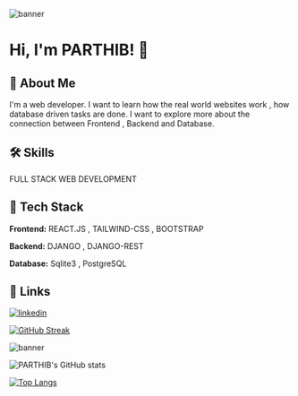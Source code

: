 ![banner](https://pbs.twimg.com/profile_banners/1596139998117777408/1683440170/1080x360)



# Hi, I'm PARTHIB! 👋

## 🚀 About Me
I'm a web developer. I want to learn how the real world websites work , how database driven tasks are done. I want to explore more about the connection between Frontend , Backend and Database.


## 🛠 Skills
FULL STACK WEB DEVELOPMENT


## 🔦 Tech Stack

**Frontend:** REACT.JS , TAILWIND-CSS , BOOTSTRAP

**Backend:** DJANGO , DJANGO-REST

**Database:** Sqlite3 , PostgreSQL



## 🎷 Links
[![linkedin](https://img.shields.io/badge/linkedin-0A66C2?style=for-the-badge&logo=linkedin&logoColor=white)](https://www.linkedin.com/in/parthib-kumar-deb-a438a6234/)

[![GitHub Streak](https://streak-stats.demolab.com?user=PARTHIB-DEB&theme=highcontrast&hide_border=true)](https://git.io/streak-stats)

![banner](https://api.githubtrends.io/user/svg/PARTHIB-DEB/langs?time_range=one_year&use_percent=True&theme=dark)

![PARTHIB's GitHub stats](https://github-readme-stats.vercel.app/api?username=PARTHIB-DEB&show_icons=true&theme=highcontrast)

[![Top Langs](https://github-readme-stats.vercel.app/api/top-langs/?username=PARTHIB-DEB&layout=pie)](https://github.com/PARTHIB-FRB/github-readme-stats)

